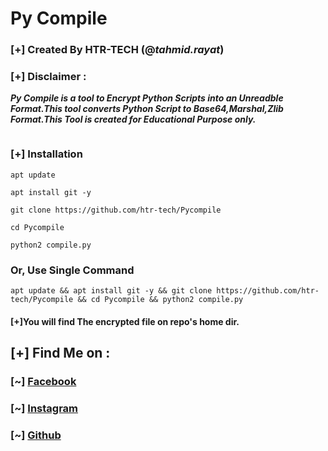 # Py Compile
### [+] Created By HTR-TECH (@***tahmid.rayat***)
### [+] Disclaimer :
***Py Compile is a tool to Encrypt Python Scripts into an Unreadble Format.This tool converts Python Script to Base64,Marshal,Zlib Format.This Tool is created for Educational Purpose only.***

<img src="https://i.ibb.co/927JPRd/pycompile.jpg" alt="" border="0" />

### [+] Installation
```apt update```

```apt install git -y```

```git clone https://github.com/htr-tech/Pycompile```

```cd Pycompile```

```python2 compile.py```

### Or, Use Single Command
```
apt update && apt install git -y && git clone https://github.com/htr-tech/Pycompile && cd Pycompile && python2 compile.py
```

#### [+]You will find The encrypted file on repo's home dir.

## [+] Find Me on :
### [~] [Facebook](https://facebook.com/tahmid.rayat.official/)
### [~] [Instagram](https://instagram.com/tahmid.rayat/)
### [~] [Github](https://github.com/htr-tech/)
